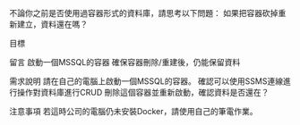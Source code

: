 不論你之前是否使用過容器形式的資料庫，請思考以下問題：
如果把容器砍掉重新建立，資料還在嗎？

 

目標
 
 留言
啟動一個MSSQL的容器
確保容器刪除/重建後，仍能保留資料
 
需求說明
請在自己的電腦上啟動一個MSSQL的容器。
確認可以使用SSMS連線進行操作對資料庫進行CRUD
刪除這個容器並重新啟動，確認資料是否還在？
 
注意事項
若這時公司的電腦仍未安裝Docker，請使用自己的筆電作業。